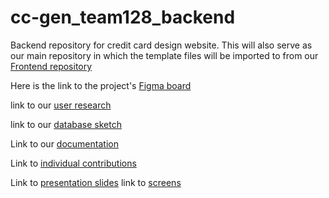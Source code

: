 # cc-gen_team128_backend
Backend repository for credit card design website.
This will also serve as our main repository in which the template files will be imported to
from our [Frontend repository](https://github.com/zuri-training/cc-gen_team128_frontend)

Here is the link to the project's [Figma board](https://www.figma.com/file/LdGc8lbpgUf0qdofxwa0e8/Proj_team_128?node-id=0%3A1) 

link to our [user research](https://www.figma.com/file/6Y76LpFlCDB4gD1FogQIQt/Proj_team_128?node-id=0%3A1)

link to our [database sketch](https://dbdiagram.io/d/62dc497e0d66c7465537c6a7)

Link to our [documentation](https://docs.google.com/document/d/1ZnLUCBjUNMblIwR58OmZkvLMHSPpoMAgKWLKpoGx-zs/edit?usp=sharing)

Link to [individual contributions](https://docs.google.com/spreadsheets/d/1QLp4YW93r8Ha7Lt3syzdXHzdnVfuNkRMt9aSHMIt6OQ/edit?usp=drivesdk) 

Link to [presentation slides](https://www.figma.com/proto/LdGc8lbpgUf0qdofxwa0e8/Proj_team_128?page-id=452%3A284&node-id=460%3A1471&viewport=701%2C-783%2C0.55&scaling=contain&starting-point-node-id=453%3A336)
link to [screens](https://www.figma.com/file/LdGc8lbpgUf0qdofxwa0e8/Proj_team_128?node-id=43%3A1669)

